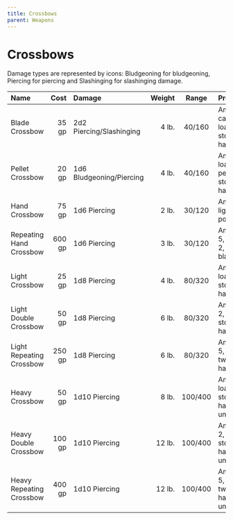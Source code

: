 ```yaml
---
title: Crossbows
parent: Weapons
---
```


# Crossbows
Damage types are represented by icons: Bludgeoning for bludgeoning, Piercing for piercing and Slashinging for slashinging damage.

| Name | Cost | Damage | Weight | Range | Properties |
|:-----|-----:|:-------|-------:|:-----:|:-----------|
| Blade Crossbow | 35 gp | 2d2 Piercing/Slashinging | 4 lb. | 40/160 | Ammunition, caliber 2, load 1, stock, two-handed |
| Pellet Crossbow | 20 gp | 1d6 Bludgeoning/Piercing | 4 lb. | 40/160 | Ammunition, load, pellets, stock, two-handed |
| Hand Crossbow | 75 gp | 1d6 Piercing | 2 lb. | 30/120 | Ammunition, light, load, point-blank |
| Repeating Hand Crossbow | 600 gp | 1d6 Piercing | 3 lb. | 30/120 | Ammunition 5, light, load 2, point-blank |
| Light Crossbow | 25 gp | 1d8 Piercing | 4 lb. | 80/320 | Ammunition, load 1, stock, two-handed |
| Light Double Crossbow | 50 gp | 1d8 Piercing | 6 lb. | 80/320 | Ammunition 2, load 2, stock, two-handed |
| Light Repeating Crossbow | 250 gp| 1d8 Piercing | 6 lb. | 80/320 | Ammunition 5, load 2, two-handed |
| Heavy Crossbow | 50 gp | 1d10 Piercing | 8 lb. | 100/400 | Ammunition, load 2, stock, two-handed, unwieldy |
| Heavy Double Crossbow | 100 gp | 1d10 Piercing | 12 lb. | 100/400 | Ammunition 2, load 4, stock, two-handed, unwieldy |
| Heavy Repeating Crossbow | 400 gp | 1d10 Piercing | 12 lb. | 100/400 | Ammunition 5, load 2, two-handed, unwieldy |
